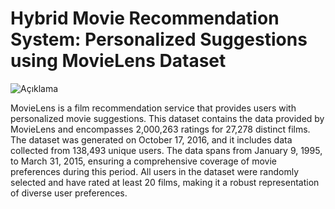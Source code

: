 # Hybrid Movie Recommendation System: Personalized Suggestions using MovieLens Dataset

![Açıklama](https://e00-marca.uecdn.es/assets/multimedia/imagenes/2020/05/09/15890460739088.jpg)

MovieLens is a film recommendation service that provides users with personalized movie suggestions. This dataset contains the data provided by MovieLens and encompasses 2,000,263 ratings for 27,278 distinct films. The dataset was generated on October 17, 2016, and it includes data collected from 138,493 unique users. The data spans from January 9, 1995, to March 31, 2015, ensuring a comprehensive coverage of movie preferences during this period. All users in the dataset were randomly selected and have rated at least 20 films, making it a robust representation of diverse user preferences.
